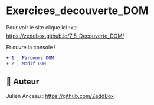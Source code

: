 # Exercices_decouverte_DOM

Pour voir le site clique ici : 👉 https://zeddbox.github.io/7_5_Decouverte_DOM/

Et ouvre la console ! 

```diff
+ 1 _ Parcours DOM
+ 2 _ Modif DOM
```

## 🍪 Auteur
Julien Anceau : https://github.com/ZeddBox